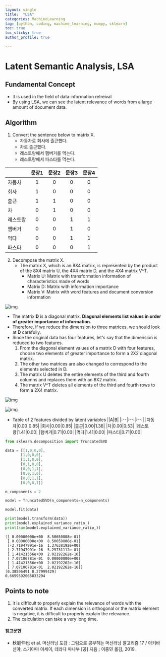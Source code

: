 ```yaml
---
layout: single
title:  "LSA"
categories: MachineLearning
tag: [python, coding, machine_learning, numpy, sklearn]
toc: true
toc_sticky: true
author_profile: true

---
```


# Latent Semantic Analysis, LSA

## Fundamental Concept

- It is used in the field of data information retreival
- By using LSA, we can see the latent relevance of words from a large amount of document data.

## Algorithm

1. Convert the sentence below to matrix X.
    - 자동차로 회사에 출근했다.
    - 차로 출근했다.
    - 레스토랑에서 햄버거를 먹는다.
    - 레스토랑에서 파스타를 먹는다.

||문장1|문장2|문장3|문장4|
|:--|:--:|:--:|:--:|:--:|
|자동차|1|0|0|0|
|회사|1|0|0|0|
|출근|1|1|0|0|
|차|0|1|0|0|
|레스토랑|0|0|1|1|
|햄버거|0|0|1|0|
|먹다|0|0|1|1|
|파스타|0|0|0|1|

2. Decompose the matrix X.
    - The matrix X, which is an 8X4 matrix, is represented by the product of the 8X4 matrix U, the 4X4 matrix D, and the 4X4 matrix V^T.
        - Matrix U: Matrix with transformation information of characteristics made of words
        - Matrix D: Matrix with information importance
        - Matrix V: Matrix with word features and document conversion information

![img](/images/2022-04-06-LSA/LCA_Matrix_Decompose.png)

- The matrix **D** is a diagonal matrix. **Diagonal elements list values in order of greater importance of information.**
- Therefore, if we reduce the dimension to three matrices, we should look at **D** carefully.
- Since the original data has four features, let's say that the dimension is reduced to two features.
    1. From the diagonal element values of a matrix D with four features, choose two elements of greater importance to form a 2X2 diagonal matrix.
    2. The other two matrices are also changed to correspond to the elements selected in D.
    3. The matrix U deletes the entire elements of the third and fourth columns and replaces them with an 8X2 matrix.
    4. The matrix V^T deletes all elements of the third and fourth rows to form a 2X4 matrix.
    
![img](/images/2022-04-06-LSA/LCA_Dimension_Reduction.png)

![img](/images/2022-04-06-LSA/LCA.png)

- Table of 2 features divided by latent variables
||A|B|
|:--|:--:|:--:|
|자동차|0.00|0.85|
|회사|0.00|0.85|
|출근|0.00|1.38|
|차|0.00|0.53|
|레스토랑|1.41|0.00|
|햄버거|0.71|0.00|
|먹다|1.41|0.00|
|파스타|0.71|0.00|


```python
from sklearn.decomposition import TruncatedSVD

data = [[1,0,0,0],
       [1,0,0,0],
       [1,1,0,0],
       [0,1,0,0],
       [0,0,1,1],
       [0,0,1,0],
       [0,0,1,1],
       [0,0,0,1]]

n_components = 2

model = TruncatedSVD(n_components=n_components)

model.fit(data)

print(model.transform(data))
print(model.explained_variance_ratio_)
print(sum(model.explained_variance_ratio_))
```

    [[ 0.00000000e+00  8.50650808e-01]
     [ 0.00000000e+00  8.50650808e-01]
     [-2.71947991e-16  1.37638192e+00]
     [-2.71947991e-16  5.25731112e-01]
     [ 1.41421356e+00  2.02192262e-16]
     [ 7.07106781e-01  0.00000000e+00]
     [ 1.41421356e+00  2.02192262e-16]
     [ 7.07106781e-01  2.02192262e-16]]
    [0.38596491 0.27999429]
    0.6659592065833294
    

## Points to note

1. It is difficult to properly explain the relevance of words with the converted matrix. If each dimension is orthogonal or the matrix element is negative, it is difficult to properly explain the relevance.
2. The calculation can take a very long time.

#### 참고문헌

- 秋庭伸也 et al. 머신러닝 도감 : 그림으로 공부하는 머신러닝 알고리즘 17 / 아키바 신야, 스기야마 아세이, 데라다 마나부 [공] 지음 ; 이중민 옮김, 2019.